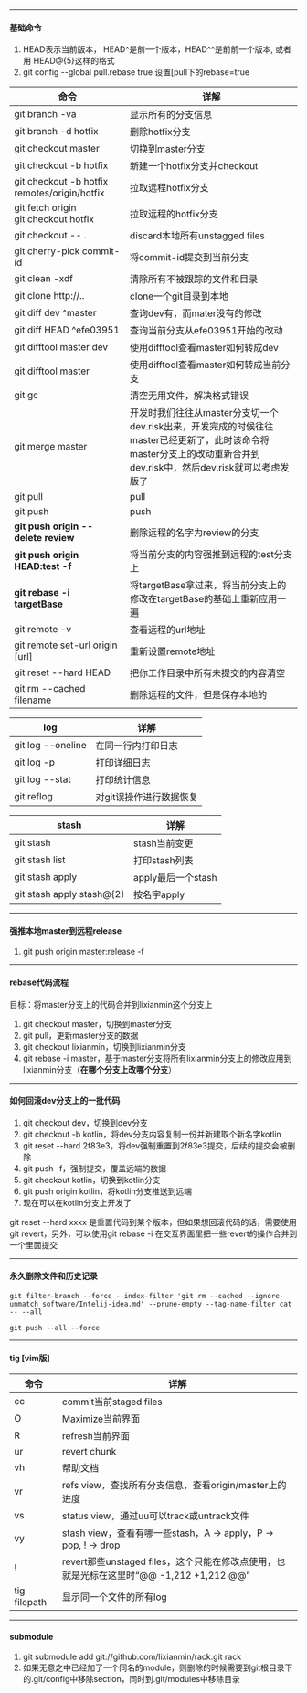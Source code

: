 ​	

---
#### 基础命令

1. HEAD表示当前版本， HEAD^是前一个版本，HEAD^^是前前一个版本, 或者用 HEAD@{5}这样的格式
2. git config --global pull.rebase true 设置[pull下的rebase=true

命令 | 详解
---|---
git branch -va      | 显示所有的分支信息
git branch -d hotfix| 删除hotfix分支
git checkout master | 切换到master分支
git checkout -b hotfix  | 新建一个hotfix分支并checkout
git checkout -b hotfix remotes/origin/hotfix | 拉取远程hotfix分支 
git fetch origin<br>git checkout hotfix | 拉取远程的hotfix分支 
git checkout -- .   | discard本地所有unstagged files
git cherry-pick commit-id | 将commit-id提交到当前分支 
git clean -xdf | 清除所有不被跟踪的文件和目录 
git clone http://.. | clone一个git目录到本地
git diff dev ^master | 查询dev有，而mater没有的修改 
git diff HEAD  ^efe03951 | 查询当前分支从efe03951开始的改动 
git difftool master dev | 使用difftool查看master如何转成dev 
git difftool master | 使用difftool查看master如何转成当前分支 
git gc              | 清空无用文件，解决格式错误
git merge master    | 开发时我们往往从master分支切一个dev.risk出来，开发完成的时候往往master已经更新了，此时该命令将master分支上的改动重新合并到dev.risk中，然后dev.risk就可以考虑发版了 
git pull            | pull
git push            | push
**git push origin --delete review** | 删除远程的名字为review的分支 
**git push origin HEAD:test -f** | 将当前分支的内容强推到远程的test分支上 
**git rebase -i targetBase** | 将targetBase拿过来，将当前分支上的修改在targetBase的基础上重新应用一遍 
git remote -v       | 查看远程的url地址
git remote set-url origin [url] | 重新设置remote地址 
git reset --hard HEAD   | 把你工作目录中所有未提交的内容清空
git rm --cached filename | 删除远程的文件，但是保存本地的 




log | 详解
---|---
git log --oneline   | 在同一行内打印日志
git log -p          | 打印详细日志
git log --stat      | 打印统计信息
git reflog          | 对git误操作进行数据恢复



stash | 详解
---|---
git stash           | stash当前变更
git stash list      | 打印stash列表
git stash apply     | apply最后一个stash
git stash apply stash@{2}   | 按名字apply



----

#### 强推本地master到远程release

1. git push origin master:release -f



---
#### rebase代码流程
目标：将master分支上的代码合并到lixianmin这个分支上

1. git checkout master，切换到master分支
2. git pull，更新master分支的数据
3. git checkout lixianmin，切换到lixianmin分支
4. git rebase -i master，基于master分支将所有lixianmin分支上的修改应用到lixianmin分支（**在哪个分支上改哪个分支**）



---
#### 如何回滚dev分支上的一批代码

1. git checkout dev，切换到dev分支
2. git checkout -b kotlin，将dev分支内容复制一份并新建取个新名字kotlin
3. git reset --hard 2f83e3，将dev强制重置到2f83e3提交，后续的提交会被删除
4. git push -f，强制提交，覆盖远端的数据
5. git checkout kotlin，切换到kotlin分支
6. git push origin kotlin，将kotlin分支推送到远端
7. 现在可以在kotlin分支上开发了



git reset --hard xxxx 是重置代码到某个版本，但如果想回滚代码的话，需要使用git revert，另外，可以使用git rebase -i 在交互界面里把一些revert的操作合并到一个里面提交



---

#### 永久删除文件和历史记录



```shell
git filter-branch --force --index-filter 'git rm --cached --ignore-unmatch software/Intelij-idea.md' --prune-empty --tag-name-filter cat -- --all

git push --all --force
```



---

#### tig [vim版]


命令    | 详解
---     |---
cc      | commit当前staged files
O       | Maximize当前界面
R       | refresh当前界面
ur      | revert chunk
vh      | 帮助文档
vr      | refs view，查找所有分支信息，查看origin/master上的进度
vs      | status view，通过uu可以track或untrack文件
vy      | stash view，查看有哪一些stash，A -> apply，P -> pop, ! -> drop
!       | revert那些unstaged files，这个只能在修改点使用，也就是光标在这里时“@@ -1,212 +1,212 @@”
tig filepath | 显示同一个文件的所有log

---
#### submodule

1. git submodule add git://github.com/lixianmin/rack.git rack
2. 如果无意之中已经加了一个同名的module，则删除的时候需要到git根目录下的.git/config中移除section，同时到.git/modules中移除目录